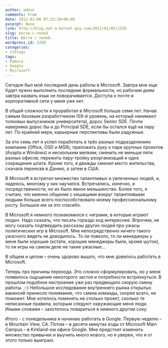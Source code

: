 ```yaml
---
author: admin
comments: true
date: 2012-01-06 07:23:28+00:00
excerpt: None
link: http://blog.not-a-kernel-guy.com/2012/01/05/1250
slug: вести-с-полей
title: Вести с полей.
wordpress_id: 1250
categories:
- itblogs
tags:
- Работа
- Google
- Microsoft
---
```


Сегодня был мой последний день работы в Microsoft. Завтра мне еще будет нужно выполнить последние формальности, но рабочим днем завтра назвать язык не поворачивается. Доступа к почте и корпоративной сети у меня уже нет.

В общей сложности я проработал в Microsoft больше семи лет. Начав самым базовым разработчиком (59-й уровень, на который нанимают толковых выпускников университета), дорос Senior SDE. Почти наверняка дорос бы и до Principal SDE, если бы остался ещё на пару лет. По крайней мере, карьерные перспективы были радужные.

За эти семь лет я успел поработать в трёх разных подразделениях компании (Office, OSD и MSR); приложить руку к паре крупных проектов (Axapta и Windows) и нескольким мелким; сменить не меньше пяти разных офисов; пережить пару-тройку реорганизаций и одно сокращение штата. Кроме того, я дважды сменил место жительства, сначала переехав в Данию, а затем в США.

В Microsoft я встретил множество талантливых и увлеченных людей, и, надеюсь, многому у них научился. Встречались, конечно, и посредственности, но их было явное меньшинство. Более того, я считаю, что именно общение с кишащими вокруг талантливыми людьми больше всего поспособствовало моему профессиональному росту. Большое им за это спасибо.

В Microsoft я немного познакомился с «играми, в которые играют люди». Надо сказать, что писать гораздо код интереснее. Впрочем, не могу сказать подтвердить рассказы других людей про ужасы политических игр в Microsoft. Мне непосредственно ничего такого ужасного видеть не доводилось. То ли повезло, то ли менеджеры у меня были хорошие (кстати, хорошие менеджеры были, кроме шуток), то ли игры на самом деле не такие ужасные…

В общем и целом – очень здорово вышло, что мне довелось работать в Microsoft.

Теперь про причины перехода. Это сложно сформулировать, но у меня появилось ощущение некоторого застоя и потребности встряхнуться. В прошлом подобное настроение уже раз предвещало скорую смену работы. ;-) Небольшое исследование внутреннего рынка открытых вакансий принесло понимание, что смена команды, скорее всего, не поможет. Мне хотелось поменять не столько проект, сколько те неписанные правила, которым следуют окружающие меня люди. Иными словами – захотелось повариться в немного другом соку.

Итого - с понедельника я начинаю работать в Google. Первую неделю – в Mountain View, CA. Потом – в десяти минутах езды от Microsoft Main Campus – в Kirkland-ом офисе Google. Мне предстоит изменить множество привычек и выучить много нового, но я уверен, что я от этого только выиграю.


